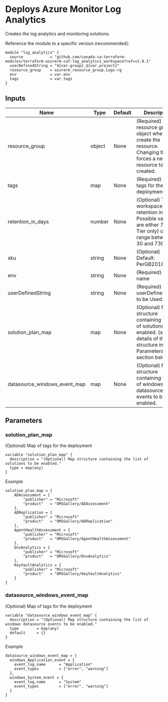 # Deploys Azure Monitor Log Analytics 
Creates the log analytics and monitoring solutions. 

Reference the module to a specific version (recommended):
```hcl
module "log_analytics" {
  source            = "github.com/canada-ca-terraform-modules/terraform-azurerm-caf-log_analytics_workspace?ref=v1.0.1"
  userDefinedString = "${var.group}_${var.project}"
  resource_group    = azurerm_resource_group.Logs-rg
  env               = var.env
  tags              = var.tags
}
```

## Inputs 

| Name                         | Type   | Default | Description                                                                                                                             |
| ---------------------------- | ------ | ------- | --------------------------------------------------------------------------------------------------------------------------------------- |
| resource_group               | object | None    | (Required) The resource group object where to create the resource. Changing this forces a new resource to be created.                   | ) |
| tags                         | map    | None    | (Required) Map of tags for the deployment.                                                                                              |
| retention_in_days            | number | None    | (Optional) The workspace data retention in days. Possible values are either 7 (Free Tier only) or range between 30 and 730.             |
| sku                          | string | None    | (Optional) Default: PerGB2018                                                                                                           |
| env                          | string | None    | {Required} env name                                                                                                                     |
| userDefinedString            | string | None    | (Required) userDefinedString to be Used.                                                                                                |
| solution_plan_map            | map    | None    | (Optional) Map structure containing the list of solutions to be enabled. (see details of the structure in the Parameters section below) |
| datasource_windows_event_map | map    | None    | (Optional) Map structure containing the list of windows datasource events to be enabled.                                                |

## Parameters

### solution_plan_map
(Optional) Map of tags for the deployment
```hcl
variable "solution_plan_map" {
  description = "(Optional) Map structure containing the list of solutions to be enabled."
  type = map(any)
}
```
Example
```hcl
solution_plan_map = {
    ADAssessment = {
        "publisher" = "Microsoft"
        "product"   = "OMSGallery/ADAssessment"
    },
    ADReplication = {
        "publisher" = "Microsoft"
        "product"   = "OMSGallery/ADReplication"
    },
    AgentHealthAssessment = {
        "publisher" = "Microsoft"
        "product"   = "OMSGallery/AgentHealthAssessment"
    },
    DnsAnalytics = {
        "publisher" = "Microsoft"
        "product"   = "OMSGallery/DnsAnalytics"
    },
    KeyVaultAnalytics = {
        "publisher" = "Microsoft"
        "product"   = "OMSGallery/KeyVaultAnalytics"
    }
}

```

### datasource_windows_event_map
(Optional) Map of tags for the deployment
```hcl
variable "datasource_windows_event_map" {
  description = "(Optional) Map structure containing the list of windows datasource events to be enabled."
  type        = map(any)
  default     = {}
}
```
Example
```hcl
datasource_windows_event_map = {
  windows_Application_event = {
    event_log_name      = "Application"
    event_types         = ["error", "warning"]
  },
  windows_System_event = {
    event_log_name      = "System"
    event_types         = ["error", "warning"]
  }
}

```
